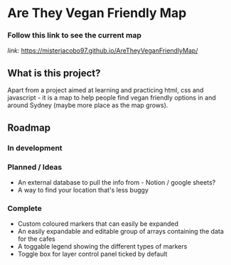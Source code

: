 # Are They Vegan Friendly Map

### Follow this link to see the current map
*link:*  https://misterjacobo97.github.io/AreTheyVeganFriendlyMap/

## What is this project?

Apart from a project aimed at learning and practicing html, css and javascript - it is a map to help people find vegan friendly options in and around Sydney (maybe more place as the map grows).

## Roadmap

### In development


### Planned / Ideas
- An external database to pull the info from - Notion / google sheets?
- A way to find your location that's less buggy

### Complete
- Custom coloured markers that can easily be expanded
- An easily expandable and editable group of arrays containing the data for the cafes
- A toggable legend showing the different types of markers
- Toggle box for layer control panel ticked by default
